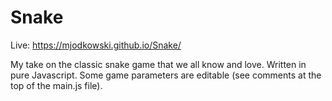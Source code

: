# Snake

Live: https://mjodkowski.github.io/Snake/

My take on the classic snake game that we all know and love. Written in pure Javascript. 
Some game parameters are editable (see comments at the top of the main.js file).
